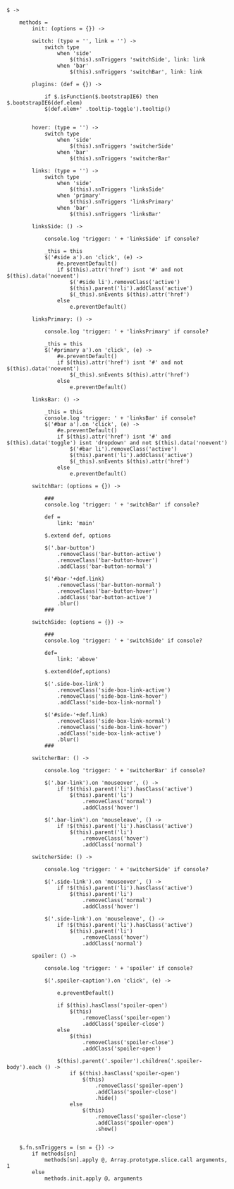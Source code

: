 	$ ->

		methods =
			init: (options = {}) ->

			switch: (type = '', link = '') ->
				switch type
					when 'side'
						$(this).snTriggers 'switchSide', link: link
					when 'bar'
						$(this).snTriggers 'switchBar', link: link

			plugins: (def = {}) ->

				if $.isFunction($.bootstrapIE6) then $.bootstrapIE6(def.elem)
				$(def.elem+' .tooltip-toggle').tooltip()


			hover: (type = '') ->
				switch type
					when 'side'
						$(this).snTriggers 'switcherSide'
					when 'bar'
						$(this).snTriggers 'switcherBar'

			links: (type = '') ->
				switch type
					when 'side'
						$(this).snTriggers 'linksSide'
					when 'primary'
						$(this).snTriggers 'linksPrimary'
					when 'bar'
						$(this).snTriggers 'linksBar'

			linksSide: () ->

				console.log 'trigger: ' + 'linksSide' if console?

				_this = this
				$('#side a').on 'click', (e) ->
					#e.preventDefault()
					if $(this).attr('href') isnt '#' and not $(this).data('noevent')
						$('#side li').removeClass('active')
						$(this).parent('li').addClass('active')
						$(_this).snEvents $(this).attr('href')
					else
						e.preventDefault()

			linksPrimary: () ->

				console.log 'trigger: ' + 'linksPrimary' if console?

				_this = this
				$('#primary a').on 'click', (e) ->
					#e.preventDefault()
					if $(this).attr('href') isnt '#' and not $(this).data('noevent')
						$(_this).snEvents $(this).attr('href')
					else
						e.preventDefault()

			linksBar: () ->

				_this = this
				console.log 'trigger: ' + 'linksBar' if console?
				$('#bar a').on 'click', (e) ->
					#e.preventDefault()
					if $(this).attr('href') isnt '#' and $(this).data('toggle') isnt 'dropdown' and not $(this).data('noevent')
						$('#bar li').removeClass('active')
						$(this).parent('li').addClass('active')
						$(_this).snEvents $(this).attr('href')
					else
						e.preventDefault()

			switchBar: (options = {}) ->

				###
				console.log 'trigger: ' + 'switchBar' if console?

				def =
					link: 'main'

				$.extend def, options

				$('.bar-button')
					.removeClass('bar-button-active')
					.removeClass('bar-button-hover')
					.addClass('bar-button-normal')

				$('#bar-'+def.link)
					.removeClass('bar-button-normal')
					.removeClass('bar-button-hover')
					.addClass('bar-button-active')
					.blur()
				###

			switchSide: (options = {}) ->

				###
				console.log 'trigger: ' + 'switchSide' if console?

				def=
					link: 'above'

				$.extend(def,options)

				$('.side-box-link')
					.removeClass('side-box-link-active')
					.removeClass('side-box-link-hover')
					.addClass('side-box-link-normal')

				$('#side-'+def.link)
					.removeClass('side-box-link-normal')
					.removeClass('side-box-link-hover')
					.addClass('side-box-link-active')
					.blur()
				###

			switcherBar: () ->

				console.log 'trigger: ' + 'switcherBar' if console?

				$('.bar-link').on 'mouseover', () ->
					if !$(this).parent('li').hasClass('active')
						$(this).parent('li')
							.removeClass('normal')
							.addClass('hover')

				$('.bar-link').on 'mouseleave', () ->
					if !$(this).parent('li').hasClass('active')
						$(this).parent('li')
							.removeClass('hover')
							.addClass('normal')

			switcherSide: () ->

				console.log 'trigger: ' + 'switcherSide' if console?

				$('.side-link').on 'mouseover', () ->
					if !$(this).parent('li').hasClass('active')
						$(this).parent('li')
							.removeClass('normal')
							.addClass('hover')

				$('.side-link').on 'mouseleave', () ->
					if !$(this).parent('li').hasClass('active')
						$(this).parent('li')
							.removeClass('hover')
							.addClass('normal')

			spoiler: () ->

				console.log 'trigger: ' + 'spoiler' if console?

				$('.spoiler-caption').on 'click', (e) ->

					e.preventDefault()

					if $(this).hasClass('spoiler-open')
						$(this)
							.removeClass('spoiler-open')
							.addClass('spoiler-close')
					else
						$(this)
							.removeClass('spoiler-close')
							.addClass('spoiler-open')

					$(this).parent('.spoiler').children('.spoiler-body').each () ->
						if $(this).hasClass('spoiler-open')
							$(this)
								.removeClass('spoiler-open')
								.addClass('spoiler-close')
								.hide()
						else
							$(this)
								.removeClass('spoiler-close')
								.addClass('spoiler-open')
								.show()


		$.fn.snTriggers = (sn = {}) ->
			if methods[sn]
				methods[sn].apply @, Array.prototype.slice.call arguments, 1
			else 
				methods.init.apply @, arguments

